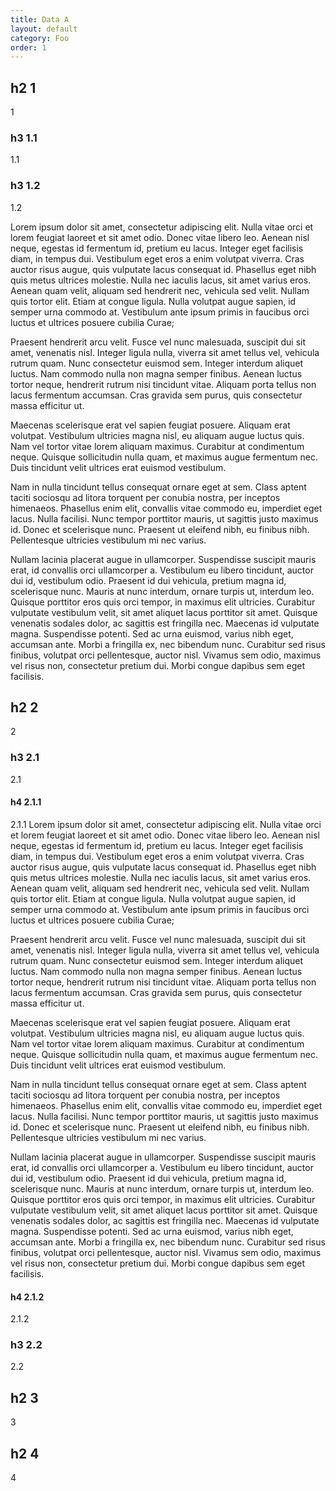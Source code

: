 ```yaml
---
title: Data A
layout: default
category: Foo
order: 1
---
```


## h2 1
1

### h3 1.1
1.1

### h3 1.2
1.2

Lorem ipsum dolor sit amet, consectetur adipiscing elit. Nulla vitae orci et lorem feugiat laoreet et sit amet odio. Donec vitae libero leo. Aenean nisl neque, egestas id fermentum id, pretium eu lacus. Integer eget facilisis diam, in tempus dui. Vestibulum eget eros a enim volutpat viverra. Cras auctor risus augue, quis vulputate lacus consequat id. Phasellus eget nibh quis metus ultrices molestie. Nulla nec iaculis lacus, sit amet varius eros. Aenean quam velit, aliquam sed hendrerit nec, vehicula sed velit. Nullam quis tortor elit. Etiam at congue ligula. Nulla volutpat augue sapien, id semper urna commodo at. Vestibulum ante ipsum primis in faucibus orci luctus et ultrices posuere cubilia Curae;

Praesent hendrerit arcu velit. Fusce vel nunc malesuada, suscipit dui sit amet, venenatis nisl. Integer ligula nulla, viverra sit amet tellus vel, vehicula rutrum quam. Nunc consectetur euismod sem. Integer interdum aliquet luctus. Nam commodo nulla non magna semper finibus. Aenean luctus tortor neque, hendrerit rutrum nisi tincidunt vitae. Aliquam porta tellus non lacus fermentum accumsan. Cras gravida sem purus, quis consectetur massa efficitur ut.

Maecenas scelerisque erat vel sapien feugiat posuere. Aliquam erat volutpat. Vestibulum ultricies magna nisl, eu aliquam augue luctus quis. Nam vel tortor vitae lorem aliquam maximus. Curabitur at condimentum neque. Quisque sollicitudin nulla quam, et maximus augue fermentum nec. Duis tincidunt velit ultrices erat euismod vestibulum.

Nam in nulla tincidunt tellus consequat ornare eget at sem. Class aptent taciti sociosqu ad litora torquent per conubia nostra, per inceptos himenaeos. Phasellus enim elit, convallis vitae commodo eu, imperdiet eget lacus. Nulla facilisi. Nunc tempor porttitor mauris, ut sagittis justo maximus id. Donec et scelerisque nunc. Praesent ut eleifend nibh, eu finibus nibh. Pellentesque ultricies vestibulum mi nec varius.

Nullam lacinia placerat augue in ullamcorper. Suspendisse suscipit mauris erat, id convallis orci ullamcorper a. Vestibulum eu libero tincidunt, auctor dui id, vestibulum odio. Praesent id dui vehicula, pretium magna id, scelerisque nunc. Mauris at nunc interdum, ornare turpis ut, interdum leo. Quisque porttitor eros quis orci tempor, in maximus elit ultricies. Curabitur vulputate vestibulum velit, sit amet aliquet lacus porttitor sit amet. Quisque venenatis sodales dolor, ac sagittis est fringilla nec. Maecenas id vulputate magna. Suspendisse potenti. Sed ac urna euismod, varius nibh eget, accumsan ante. Morbi a fringilla ex, nec bibendum nunc. Curabitur sed risus finibus, volutpat orci pellentesque, auctor nisl. Vivamus sem odio, maximus vel risus non, consectetur pretium dui. Morbi congue dapibus sem eget facilisis.
## h2 2
2

### h3 2.1
2.1

#### h4 2.1.1
2.1.1
Lorem ipsum dolor sit amet, consectetur adipiscing elit. Nulla vitae orci et lorem feugiat laoreet et sit amet odio. Donec vitae libero leo. Aenean nisl neque, egestas id fermentum id, pretium eu lacus. Integer eget facilisis diam, in tempus dui. Vestibulum eget eros a enim volutpat viverra. Cras auctor risus augue, quis vulputate lacus consequat id. Phasellus eget nibh quis metus ultrices molestie. Nulla nec iaculis lacus, sit amet varius eros. Aenean quam velit, aliquam sed hendrerit nec, vehicula sed velit. Nullam quis tortor elit. Etiam at congue ligula. Nulla volutpat augue sapien, id semper urna commodo at. Vestibulum ante ipsum primis in faucibus orci luctus et ultrices posuere cubilia Curae;

Praesent hendrerit arcu velit. Fusce vel nunc malesuada, suscipit dui sit amet, venenatis nisl. Integer ligula nulla, viverra sit amet tellus vel, vehicula rutrum quam. Nunc consectetur euismod sem. Integer interdum aliquet luctus. Nam commodo nulla non magna semper finibus. Aenean luctus tortor neque, hendrerit rutrum nisi tincidunt vitae. Aliquam porta tellus non lacus fermentum accumsan. Cras gravida sem purus, quis consectetur massa efficitur ut.

Maecenas scelerisque erat vel sapien feugiat posuere. Aliquam erat volutpat. Vestibulum ultricies magna nisl, eu aliquam augue luctus quis. Nam vel tortor vitae lorem aliquam maximus. Curabitur at condimentum neque. Quisque sollicitudin nulla quam, et maximus augue fermentum nec. Duis tincidunt velit ultrices erat euismod vestibulum.

Nam in nulla tincidunt tellus consequat ornare eget at sem. Class aptent taciti sociosqu ad litora torquent per conubia nostra, per inceptos himenaeos. Phasellus enim elit, convallis vitae commodo eu, imperdiet eget lacus. Nulla facilisi. Nunc tempor porttitor mauris, ut sagittis justo maximus id. Donec et scelerisque nunc. Praesent ut eleifend nibh, eu finibus nibh. Pellentesque ultricies vestibulum mi nec varius.

Nullam lacinia placerat augue in ullamcorper. Suspendisse suscipit mauris erat, id convallis orci ullamcorper a. Vestibulum eu libero tincidunt, auctor dui id, vestibulum odio. Praesent id dui vehicula, pretium magna id, scelerisque nunc. Mauris at nunc interdum, ornare turpis ut, interdum leo. Quisque porttitor eros quis orci tempor, in maximus elit ultricies. Curabitur vulputate vestibulum velit, sit amet aliquet lacus porttitor sit amet. Quisque venenatis sodales dolor, ac sagittis est fringilla nec. Maecenas id vulputate magna. Suspendisse potenti. Sed ac urna euismod, varius nibh eget, accumsan ante. Morbi a fringilla ex, nec bibendum nunc. Curabitur sed risus finibus, volutpat orci pellentesque, auctor nisl. Vivamus sem odio, maximus vel risus non, consectetur pretium dui. Morbi congue dapibus sem eget facilisis.
#### h4 2.1.2
2.1.2

### h3 2.2
2.2


## h2 3
3

## h2 4
4
